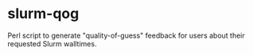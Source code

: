 # slurm-qog
Perl script to generate "quality-of-guess" feedback for users about their requested Slurm walltimes.

